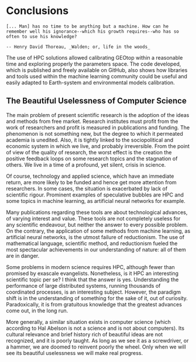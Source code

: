 # Conclusions

```{epigraph}
[... Man] has no time to be anything but a machine. How can he remember well his ignorance--which his growth requires--who has so often to use his knowledge?

-- Henry David Thoreau, _Walden; or, life in the woods_
```

The use of HPC solutions allowed calibrating GEOtop within a reasonable time and exploring properly the parameters space. The code developed, which is published and freely available on GitHub, also shows how libraries and tools used within the machine learning community could be useful and easily adapted to Earth-system and environmental models calibration.

## The Beautiful Uselessness of Computer Science

The main problem of present scientific research is the adoption of the ideas and methods from free market. Research institutes must profit from the work of researchers and profit is measured in publications and funding. The phenomenon is not something new, but the degree to which it permeated academia is unedited. Also, it is tightly linked to the sociopolitical and economic system in which we live, and probably irreversible. From the point of view of the quality of research, the worst effect is the creation the positive feedback loops on some research topics and the stagnation of others. We live in a time of a profound, yet silent, crisis in science.

Of course, technology and applied science, which have an immediate return, are more likely to be funded and hence get more attention from researchers. In some cases, the situation is exacerbated by lack of scientific rigour. Prominent examples of speculative bubbles are HPC and some topics in machine learning, as artificial neural networks for example.

Many publications regarding these tools are about technological advances, of varying interest and value. These tools are not completely useless for any scientific endeavour, but neither the answer to every possible problem. On the contrary, the application of some methods from machine learning, as artificial neural networks, is the utmost failure of reductionism. The use of mathematical language, scientific method, and reductionism fueled the most spectacular achievements in our understanding of nature: all of them are in danger.

Some problems in modern science requires HPC, although fewer than promised by exascale evangelists. Nonetheless, is it HPC an interesting scientific topic per se? I think that the answer is yes. Understanding the performance of large distributed systems, running thousands of coordinated processes, is an interesting subject. However, the paradigm shift is in the understanding of something for the sake of it, out of curiosity. Paradoxically, it is from gratuitous knowledge that the greatest advances come out, in the long run.

More generally, a similar situation exists in computer science (which according to Hal Abelson is not a science and is not about computers). Its cultural relevance and brief history rich of beautiful ideas are not recognized, and it is poorly taught. As long as we see it as a screwdriver, or a hammer, we are doomed to reinvent poorly the wheel. Only when we will see its beautiful uselessness we will make real progress.
